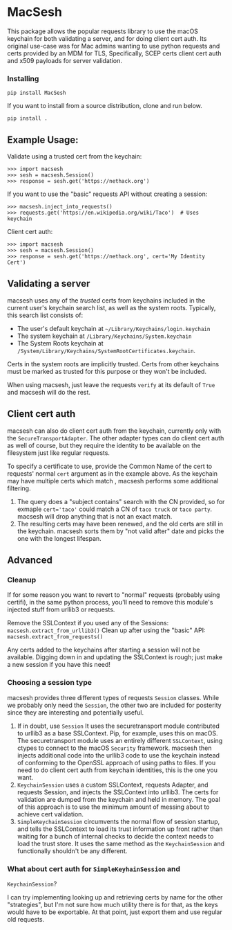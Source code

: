 # MacSesh
This package allows the popular requests library to use the macOS
keychain for both validating a server, and for doing client cert auth.
Its original use-case was for Mac admins wanting to use python requests
and certs provided by an MDM for TLS, Specifically, SCEP certs client 
cert auth and x509 payloads for server validation.

### Installing

```
pip install MacSesh
```

If you want to install from a source distribution, clone and run below. 

```
pip install .
```

## Example Usage:
Validate using a trusted cert from the keychain:

```
>>> import macsesh
>>> sesh = macsesh.Session()
>>> response = sesh.get('https://nethack.org')
```
If you want to use the "basic" requests API without creating a session:

```
>>> macsesh.inject_into_requests()
>>> requests.get('https://en.wikipedia.org/wiki/Taco')  # Uses keychain
```

Client cert auth:

```
>>> import macsesh
>>> sesh = macsesh.Session()
>>> response = sesh.get('https://nethack.org', cert='My Identity Cert')
```

## Validating a server
macsesh uses any of the _trusted_ certs from keychains included in the
current user's keychain search list, as well as the system roots.
Typically, this search list consists of:
- The user's default keychain at `~/Library/Keychains/login.keychain`
- The system keychain at `/Library/Keychains/System.keychain`
- The System Roots keychain at
  `/System/Library/Keychains/SystemRootCertificates.keychain`.

Certs in the system roots are implicitly trusted. Certs from other
keychains must be marked as trusted for this purpose or they won't be
included.

When using macsesh, just leave the requests `verify` at its default of
`True` and macsesh will do the rest.

## Client cert auth
macsesh can also do client cert auth from the keychain, currently only
with the `SecureTransportAdapter`. The other adapter types can do client
cert auth as well of course, but they require the identity to be
available on the filesystem just like regular requests.

To specify a certificate to use, provide the Common Name of the cert to
requests' normal `cert` argument as in the example above. As the keychain
may have multiple certs which match , macsesh performs some additional 
filtering.
1. The query does a "subject contains" search with the CN provided, so
   for exmaple `cert='taco'` could match a CN of `taco truck` or `taco
   party`. macsesh will drop anything that is not an exact match.
2. The resulting certs may have been renewed, and the old certs are still
   in the keychain. macsesh sorts them by "not valid after" date and
   picks the one with the longest lifespan.

## Advanced

### Cleanup
If for some reason you want to revert to "normal" requests (probably 
using certifi), in the same python process, you'll need to remove this
module's injected stuff from urllib3 or requests.

Remove the SSLContext if you used any of the Sessions:
```macsesh.extract_from_urllib3()```
Clean up after using the "basic" API:
```macsesh.extract_from_requests()```

Any certs added to the keychains after starting a session will
not be available. Digging down in and updating the SSLContext is rough;
just make a new session if you have this need!

### Choosing a session type
macsesh provides three different types of requests `Session` classes.
While we probably only need the `Session`, the other two are included for
posterity since they are interesting and potentially useful.

1. If in doubt, use `Session` It uses the securetransport module
   contributed to urllib3 as a base SSLContext. Pip, for example, uses
   this on macOS.  The securetransport module uses an entirely different
   `SSLContext`, using ctypes to connect to the macOS `Security` 
   framework. macsesh then injects additional code into the urllib3
   code to use the keychain instead of conforming to the OpenSSL approach
   of using paths to files. If you need to do client cert auth from
   keychain identities, this is the one you want.
1. `KeychainSession` uses a custom SSLContext, requests Adapter, and
   requests Session, and injects the SSLContext into urllib3. The certs
   for validation are dumped from the keychain and held in memory. The
   goal of this approach is to use the minimum amount of messing about to
   achieve cert validation.
3. `SimpleKeychainSession` circumvents the normal flow of session
   startup, and tells the SSLContext to load its trust information
   up front rather than waiting for a bunch of internal checks to decide
   the context needs to load the trust store. It uses the same method
   as the `KeychainSession` and functionally shouldn't be any different.

### What about cert auth for `SimpleKeyhainSession` and
`KeychainSession`?

I can try implementing looking up and retrieving certs by name for the
other "strategies", but I'm not sure how much utility there is for that,
as the keys would have to be exportable. At that point, just export them
and use regular old requests.

